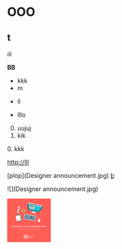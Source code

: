 # OOO   

## t

*iii*

**BB**

* kkk
* m
- ll
+ lllo

0. uujuj
0. kik

0\. kkk

<http://lll>

[plop](Designer announcement.jpg)
[b](https://upload.wikimedia.org/wikipedia/commons/3/32/House_sparrow04.jpg)

![](Designer announcement.jpg)
<div>
<img src='Designer announcement.jpg' style='width:20%; height:10%;' />
</div>
